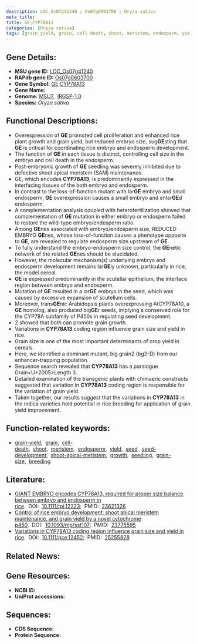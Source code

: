 ```yaml
---
description: LOC_Os07g41240 ; Os07g0603700 ; Oryza sativa
meta_title:
title: GE;CYP78A13
categories: [Oryza sativa]
tags: [grain yield, grain, cell death, shoot, meristem, endosperm, yield, seed, seed development, shoot apical meristem, growth, seedling, grain size, breeding]
---
```


## Gene Details:
- **MSU gene ID:** [LOC_Os07g41240](http://rice.uga.edu/cgi-bin/ORF_infopage.cgi?orf=LOC_Os07g41240)  
- **RAPdb gene ID:** [Os07g0603700](https://rapdb.dna.affrc.go.jp/locus/?name=Os07g0603700)  
- **Gene Symbol:** <u>GE</u>&nbsp;<u>CYP78A13</u>
- **Gene Name:**
- **Genome:**  [MSU7](http://rice.uga.edu/),&nbsp;&nbsp;[IRGSP-1.0](https://rapdb.dna.affrc.go.jp/download/irgsp1.html)
- **Species:** *Oryza sativa*

## Functional Descriptions:
   - Overexpression of **GE** promoted cell proliferation and enhanced rice plant growth and grain yield, but reduced embryo size, sug**GE**sting that **GE** is critical for coordinating rice embryo and endosperm development.
   - The function of **GE** in each tissue is distinct, controlling cell size in the embryo and cell death in the endosperm.
   - Post-embryonic growth of **GE** seedling was severely inhibited due to defective shoot apical meristem (SAM) maintenance.
   - GE, which encodes **CYP78A13**, is predominantly expressed in the interfacing tissues of the both embryo and endosperm.
   - In contrast to the loss-of-function mutant with lar**GE** embryo and small endosperm, **GE** overexpression causes a small embryo and enlar**GE**d endosperm.
   - A complementation analysis coupled with heterofertilization showed that complementation of **GE** mutation in either embryo or endosperm failed to restore the wild-type embryo/endosperm ratio.
   - Among **GE**nes associated with embryo/endosperm size, REDUCED EMBRYO **GE**nes, whose loss-of-function causes a phenotype opposite to **GE**, are revealed to regulate endosperm size upstream of **GE**.
   - To fully understand the embryo-endosperm size control, the **GE**netic network of the related **GE**nes should be elucidated.
   - However, the molecular mechanism(s) underlying embryo and endosperm development remains lar**GE**ly unknown, particularly in rice, the model cereal.
   - **GE** is expressed predominantly in the scutellar epithelium, the interface region between embryo and endosperm.
   - Mutation of **GE** resulted in a lar**GE** embryo in the seed, which was caused by excessive expansion of scutellum cells.
   - Moreover, trans**GE**nic Arabidopsis plants overexpressing AtCYP78A10, a **GE** homolog, also produced big**GE**r seeds, implying a conserved role for the CYP78A subfamily of P450s in regulating seed development.
   - 2 showed that both can promote grain growth.
   - Variations in **CYP78A13** coding region influence grain size and yield in rice.
   - Grain size is one of the most important determinants of crop yield in cereals.
   - Here, we identified a dominant mutant, big grain2 (bg2-D) from our enhancer-trapping population.
   - Sequence search revealed that **CYP78A13** has a paralogue Grain<U+2005>Length 3.
   - Detailed examination of the transgenic plants with chimaeric constructs suggested that variation in **CYP78A13** coding region is responsible for the variation of grain yield.
   - Taken together, our results suggest that the variations in **CYP78A13** in the indica varieties hold potential in rice breeding for application of grain yield improvement.

## Function-related keywords:
   - [grain-yield](/tags/grain-yield/),&nbsp;&nbsp;[grain](/tags/grain/),&nbsp;&nbsp;[cell-death](/tags/cell-death/),&nbsp;&nbsp;[shoot](/tags/shoot/),&nbsp;&nbsp;[meristem](/tags/meristem/),&nbsp;&nbsp;[endosperm](/tags/endosperm/),&nbsp;&nbsp;[yield](/tags/yield/),&nbsp;&nbsp;[seed](/tags/seed/),&nbsp;&nbsp;[seed-development](/tags/seed-development/),&nbsp;&nbsp;[shoot-apical-meristem](/tags/shoot-apical-meristem/),&nbsp;&nbsp;[growth](/tags/growth/),&nbsp;&nbsp;[seedling](/tags/seedling/),&nbsp;&nbsp;[grain-size](/tags/grain-size/),&nbsp;&nbsp;[breeding](/tags/breeding/)

## Literature:
   - [GIANT EMBRYO encodes CYP78A13, required for proper size balance between embryo and endosperm in rice](https://www.doi.org/10.1111/tpj.12223).&nbsp;&nbsp;DOI:&nbsp;&nbsp;[10.1111/tpj.12223](https://www.doi.org/10.1111/tpj.12223);&nbsp;&nbsp;PMID:&nbsp;&nbsp;[23621326](https://pubmed.ncbi.nlm.nih.gov/23621326/)
   - [Control of rice embryo development, shoot apical meristem maintenance, and grain yield by a novel cytochrome p450](https://www.doi.org/10.1093/mp/sst107).&nbsp;&nbsp;DOI:&nbsp;&nbsp;[10.1093/mp/sst107](https://www.doi.org/10.1093/mp/sst107);&nbsp;&nbsp;PMID:&nbsp;&nbsp;[23775595](https://pubmed.ncbi.nlm.nih.gov/23775595/)
   - [Variations in CYP78A13 coding region influence grain size and yield in rice](https://www.doi.org/10.1111/pce.12452).&nbsp;&nbsp;DOI:&nbsp;&nbsp;[10.1111/pce.12452](https://www.doi.org/10.1111/pce.12452);&nbsp;&nbsp;PMID:&nbsp;&nbsp;[25255828](https://pubmed.ncbi.nlm.nih.gov/25255828/)

## Related News:

## Gene Resources:
- **NCBI ID:**  []()
- **UniProt accessions:** [](https://www.uniprot.org/uniprotkb//entry)

## Sequences:
- **CDS Sequence:**
- **Protein Sequence:**
